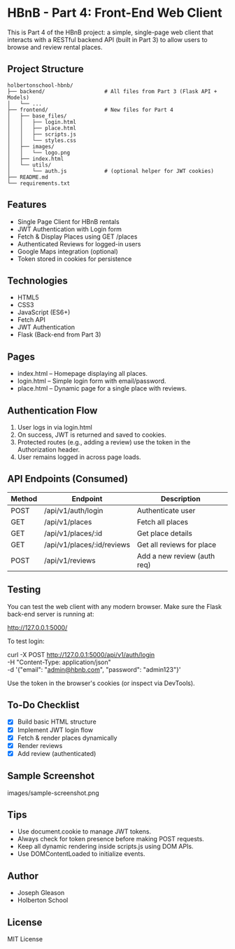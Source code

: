 # HBnB - Part 4: Front-End Web Client

This is Part 4 of the HBnB project: a simple, single-page web client that interacts with a RESTful backend API (built in Part 3) to allow users to browse and review rental places.

## Project Structure
``` 
holbertonschool-hbnb/
├── backend/                   # All files from Part 3 (Flask API + Models)
│   └── ...
├── frontend/                  # New files for Part 4
│   ├── base_files/
│   │   ├── login.html
│   │   ├── place.html
│   │   ├── scripts.js
│   │   └── styles.css
│   ├── images/
│   │   └── logo.png
│   ├── index.html
│   └── utils/
│       └── auth.js            # (optional helper for JWT cookies)
├── README.md
└── requirements.txt
```
## Features

- Single Page Client for HBnB rentals
- JWT Authentication with Login form
- Fetch & Display Places using GET /places
- Authenticated Reviews for logged-in users
- Google Maps integration (optional)
- Token stored in cookies for persistence

## Technologies

- HTML5
- CSS3
- JavaScript (ES6+)
- Fetch API
- JWT Authentication
- Flask (Back-end from Part 3)

## Pages

- index.html – Homepage displaying all places.
- login.html – Simple login form with email/password.
- place.html – Dynamic page for a single place with reviews.

## Authentication Flow

1. User logs in via login.html
2. On success, JWT is returned and saved to cookies.
3. Protected routes (e.g., adding a review) use the token in the Authorization header.
4. User remains logged in across page loads.

## API Endpoints (Consumed)

| Method | Endpoint                     | Description                    |
|--------|------------------------------|--------------------------------|
| POST   | /api/v1/auth/login           | Authenticate user              |
| GET    | /api/v1/places               | Fetch all places               |
| GET    | /api/v1/places/:id           | Get place details              |
| GET    | /api/v1/places/:id/reviews   | Get all reviews for place      |
| POST   | /api/v1/reviews              | Add a new review (auth req)    |

## Testing

You can test the web client with any modern browser. Make sure the Flask back-end server is running at:

http://127.0.0.1:5000/

To test login:

curl -X POST http://127.0.0.1:5000/api/v1/auth/login \
  -H "Content-Type: application/json" \
  -d '{"email": "admin@hbnb.com", "password": "admin123"}'

Use the token in the browser's cookies (or inspect via DevTools).

## To-Do Checklist

- [x] Build basic HTML structure
- [x] Implement JWT login flow
- [x] Fetch & render places dynamically
- [x] Render reviews
- [x] Add review (authenticated)

## Sample Screenshot

images/sample-screenshot.png

## Tips

- Use document.cookie to manage JWT tokens.
- Always check for token presence before making POST requests.
- Keep all dynamic rendering inside scripts.js using DOM APIs.
- Use DOMContentLoaded to initialize events.

## Author

- Joseph Gleason
- Holberton School

## License

MIT License
